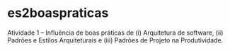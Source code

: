 # es2boaspraticas
Atividade 1 – Influência de boas práticas de (i) Arquitetura de software, (ii) Padrões e Estilos Arquiteturais e (iii) Padrões de Projeto na Produtividade.
